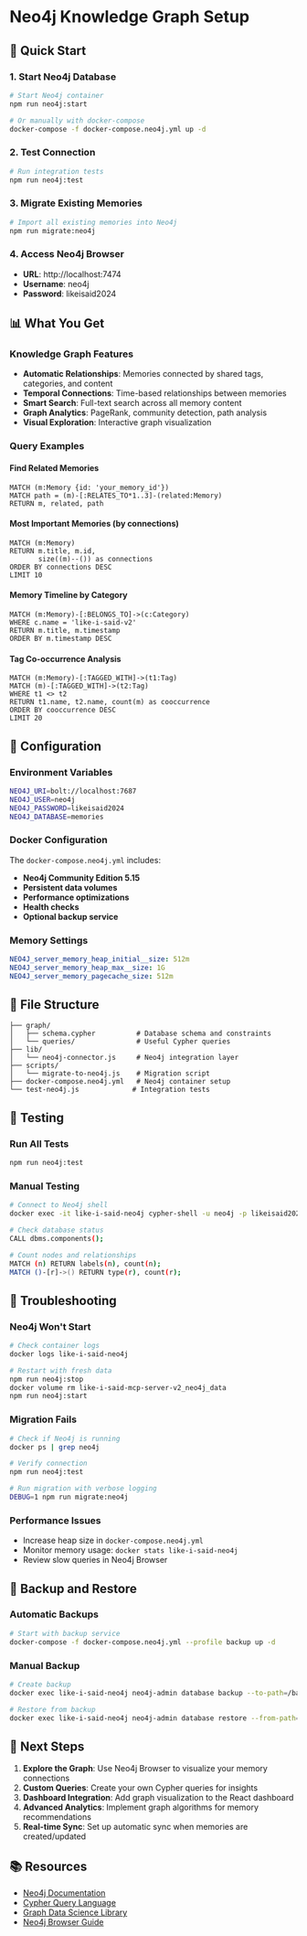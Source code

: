 # Neo4j Knowledge Graph Setup

## 🚀 Quick Start

### 1. Start Neo4j Database
```bash
# Start Neo4j container
npm run neo4j:start

# Or manually with docker-compose
docker-compose -f docker-compose.neo4j.yml up -d
```

### 2. Test Connection
```bash
# Run integration tests
npm run neo4j:test
```

### 3. Migrate Existing Memories
```bash
# Import all existing memories into Neo4j
npm run migrate:neo4j
```

### 4. Access Neo4j Browser
- **URL**: http://localhost:7474
- **Username**: neo4j  
- **Password**: likeisaid2024

## 📊 What You Get

### Knowledge Graph Features
- **Automatic Relationships**: Memories connected by shared tags, categories, and content
- **Temporal Connections**: Time-based relationships between memories
- **Smart Search**: Full-text search across all memory content
- **Graph Analytics**: PageRank, community detection, path analysis
- **Visual Exploration**: Interactive graph visualization

### Query Examples

#### Find Related Memories
```cypher
MATCH (m:Memory {id: 'your_memory_id'})
MATCH path = (m)-[:RELATES_TO*1..3]-(related:Memory)
RETURN m, related, path
```

#### Most Important Memories (by connections)
```cypher
MATCH (m:Memory)
RETURN m.title, m.id, 
       size((m)--()) as connections
ORDER BY connections DESC
LIMIT 10
```

#### Memory Timeline by Category
```cypher
MATCH (m:Memory)-[:BELONGS_TO]->(c:Category)
WHERE c.name = 'like-i-said-v2'
RETURN m.title, m.timestamp
ORDER BY m.timestamp DESC
```

#### Tag Co-occurrence Analysis
```cypher
MATCH (m:Memory)-[:TAGGED_WITH]->(t1:Tag)
MATCH (m)-[:TAGGED_WITH]->(t2:Tag)
WHERE t1 <> t2
RETURN t1.name, t2.name, count(m) as cooccurrence
ORDER BY cooccurrence DESC
LIMIT 20
```

## 🔧 Configuration

### Environment Variables
```bash
NEO4J_URI=bolt://localhost:7687
NEO4J_USER=neo4j
NEO4J_PASSWORD=likeisaid2024
NEO4J_DATABASE=memories
```

### Docker Configuration
The `docker-compose.neo4j.yml` includes:
- **Neo4j Community Edition 5.15**
- **Persistent data volumes**
- **Performance optimizations**
- **Health checks**
- **Optional backup service**

### Memory Settings
```yaml
NEO4J_server_memory_heap_initial__size: 512m
NEO4J_server_memory_heap_max__size: 1G
NEO4J_server_memory_pagecache_size: 512m
```

## 📁 File Structure

```
├── graph/
│   ├── schema.cypher          # Database schema and constraints
│   └── queries/               # Useful Cypher queries
├── lib/
│   └── neo4j-connector.js     # Neo4j integration layer
├── scripts/
│   └── migrate-to-neo4j.js    # Migration script
├── docker-compose.neo4j.yml   # Neo4j container setup
└── test-neo4j.js             # Integration tests
```

## 🧪 Testing

### Run All Tests
```bash
npm run neo4j:test
```

### Manual Testing
```bash
# Connect to Neo4j shell
docker exec -it like-i-said-neo4j cypher-shell -u neo4j -p likeisaid2024

# Check database status
CALL dbms.components();

# Count nodes and relationships
MATCH (n) RETURN labels(n), count(n);
MATCH ()-[r]->() RETURN type(r), count(r);
```

## 🚨 Troubleshooting

### Neo4j Won't Start
```bash
# Check container logs
docker logs like-i-said-neo4j

# Restart with fresh data
npm run neo4j:stop
docker volume rm like-i-said-mcp-server-v2_neo4j_data
npm run neo4j:start
```

### Migration Fails
```bash
# Check if Neo4j is running
docker ps | grep neo4j

# Verify connection
npm run neo4j:test

# Run migration with verbose logging
DEBUG=1 npm run migrate:neo4j
```

### Performance Issues
- Increase heap size in `docker-compose.neo4j.yml`
- Monitor memory usage: `docker stats like-i-said-neo4j`
- Review slow queries in Neo4j Browser

## 🔄 Backup and Restore

### Automatic Backups
```bash
# Start with backup service
docker-compose -f docker-compose.neo4j.yml --profile backup up -d
```

### Manual Backup
```bash
# Create backup
docker exec like-i-said-neo4j neo4j-admin database backup --to-path=/backup memories

# Restore from backup
docker exec like-i-said-neo4j neo4j-admin database restore --from-path=/backup memories --overwrite-destination
```

## 🎯 Next Steps

1. **Explore the Graph**: Use Neo4j Browser to visualize your memory connections
2. **Custom Queries**: Create your own Cypher queries for insights
3. **Dashboard Integration**: Add graph visualization to the React dashboard
4. **Advanced Analytics**: Implement graph algorithms for memory recommendations
5. **Real-time Sync**: Set up automatic sync when memories are created/updated

## 📚 Resources

- [Neo4j Documentation](https://neo4j.com/docs/)
- [Cypher Query Language](https://neo4j.com/developer/cypher/)
- [Graph Data Science Library](https://neo4j.com/docs/graph-data-science/)
- [Neo4j Browser Guide](https://neo4j.com/developer/neo4j-browser/)